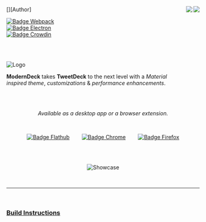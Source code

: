 
<div align = left>

[<img src = 'https://img.shields.io/badge/License-MIT-yellow.svg?style=for-the-badge' align = right>][License]
[<img src = 'https://img.shields.io/badge/Author-Dangered_Wolfy-176baf?style=for-the-badge' align = right>][Author]

[![Badge Webpack]][Webpack] <br>
[![Badge Electron]][Electron]<br>
[![Badge Crowdin]][Crowdin]

</div>

<br>
<br>

![Logo]

**ModernDeck** takes **TweetDeck** to the next level with a *Material* <br>
*inspired theme*, *customizations* & *performance enhancements*.

<br>
<br>

<div align = center>

*Available as a desktop app or a browser extension.*

<br>

[![Badge Flathub]][Flathub]  
[![Badge Chrome]][Chrome]  
[![Badge Firefox]][Firefox]

<br>
<br>

![Showcase]

<br>

</div>
 
---

<br>

### [Build Instructions][Building]


<br>

<!----------------------------------------------------------------------------->

[Building]: https://github.com/dangeredwolf/ModernDeck/wiki/Building-ModernDeck

[Dangered Wolf]: https://github.com/dangeredwolf

<!----------------------------------{ Images }--------------------------------->

[Showcase]: docs/img/ReadmeScreenshot.png
[Logo]: docs/img/ReadmeLogo.png


<!--------------------------------{ Badge Links }------------------------------>

[Electron]: https://github.com/dangeredwolf/ModernDeck/actions/workflows/electron.yml
[Webpack]: https://github.com/dangeredwolf/ModernDeck/actions/workflows/webpack.yml
[Flathub]: https://flathub.org/apps/details/com.dangeredwolf.ModernDeck
[Crowdin]: https://translate.moderndeck.org/project/tweetdeck
[Chrome]: https://chrome.google.com/webstore/detail/moderndeck-twitter-client/pbpfgdgddpnbjcbpofmdanfbbigocklj
[Firefox]: https://addons.mozilla.org/en-US/firefox/addon/moderndeck/

[License]: LICENSE

<!----------------------------------{ Badges }--------------------------------->

[Badge Electron]: https://github.com/dangeredwolf/ModernDeck/actions/workflows/electron.yml/badge.svg
[Badge Webpack]: https://github.com/dangeredwolf/ModernDeck/actions/workflows/webpack.yml/badge.svg
[Badge Crowdin]: https://badges.crowdin.net/tweetdeck/localized.svg
[Badge Firefox]: docs/img/FirefoxAddon.png
[Badge Flathub]: docs/img/Flathub.png
[Badge Chrome]: docs/img/ChromeWebStore.png

